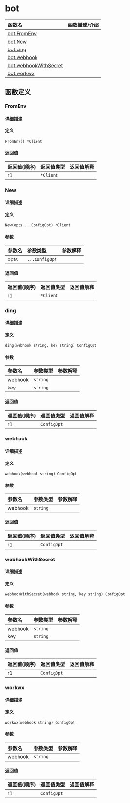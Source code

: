 # bot

|函数名|函数描述/介绍|
|:------|:--------|
| [bot.FromEnv](#fromenv) ||
| [bot.New](#new) ||
| [bot.ding](#ding) ||
| [bot.webhook](#webhook) ||
| [bot.webhookWithSecret](#webhookwithsecret) ||
| [bot.workwx](#workwx) ||


## 函数定义
### FromEnv

#### 详细描述


#### 定义

`FromEnv() *Client`

#### 返回值
|返回值(顺序)|返回值类型|返回值解释|
|:-----------|:---------- |:-----------|
| r1 | `*Client` |   |


### New

#### 详细描述


#### 定义

`New(opts ...ConfigOpt) *Client`

#### 参数
|参数名|参数类型|参数解释|
|:-----------|:---------- |:-----------|
| opts | `...ConfigOpt` |   |

#### 返回值
|返回值(顺序)|返回值类型|返回值解释|
|:-----------|:---------- |:-----------|
| r1 | `*Client` |   |


### ding

#### 详细描述


#### 定义

`ding(webhook string, key string) ConfigOpt`

#### 参数
|参数名|参数类型|参数解释|
|:-----------|:---------- |:-----------|
| webhook | `string` |   |
| key | `string` |   |

#### 返回值
|返回值(顺序)|返回值类型|返回值解释|
|:-----------|:---------- |:-----------|
| r1 | `ConfigOpt` |   |


### webhook

#### 详细描述


#### 定义

`webhook(webhook string) ConfigOpt`

#### 参数
|参数名|参数类型|参数解释|
|:-----------|:---------- |:-----------|
| webhook | `string` |   |

#### 返回值
|返回值(顺序)|返回值类型|返回值解释|
|:-----------|:---------- |:-----------|
| r1 | `ConfigOpt` |   |


### webhookWithSecret

#### 详细描述


#### 定义

`webhookWithSecret(webhook string, key string) ConfigOpt`

#### 参数
|参数名|参数类型|参数解释|
|:-----------|:---------- |:-----------|
| webhook | `string` |   |
| key | `string` |   |

#### 返回值
|返回值(顺序)|返回值类型|返回值解释|
|:-----------|:---------- |:-----------|
| r1 | `ConfigOpt` |   |


### workwx

#### 详细描述


#### 定义

`workwx(webhook string) ConfigOpt`

#### 参数
|参数名|参数类型|参数解释|
|:-----------|:---------- |:-----------|
| webhook | `string` |   |

#### 返回值
|返回值(顺序)|返回值类型|返回值解释|
|:-----------|:---------- |:-----------|
| r1 | `ConfigOpt` |   |


